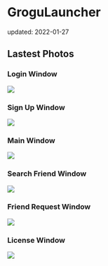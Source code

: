 # GroguLauncher
updated: 2022-01-27

## Lastest Photos
### Login Window

<img src="https://user-images.githubusercontent.com/45554623/151307229-fe971c66-a16b-4829-81a3-8d1113410f2c.png">

### Sign Up Window

<img src="https://user-images.githubusercontent.com/45554623/151307267-efaa70f8-4976-4bdf-bd58-833ab02699b5.png">

### Main Window

<img src="https://user-images.githubusercontent.com/45554623/151307345-57eeef38-b75b-4e04-add1-9b843c6931e2.png"/>

### Search Friend Window

<img src="https://user-images.githubusercontent.com/45554623/151307448-4e3ee59d-e4ad-49b9-a4e6-0cb099f871ba.png">


### Friend Request Window

<img src="https://user-images.githubusercontent.com/45554623/151307497-3127282e-e005-4be6-9f96-33917705d9bf.png">


### License Window

<img src="https://user-images.githubusercontent.com/45554623/151307544-61ba3fbe-574c-44db-8e66-a7a9674195c4.png">